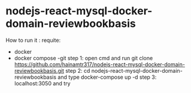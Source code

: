 # nodejs-react-mysql-docker-domain-reviewbookbasis
How to run it :
requite:
  - docker
  - docker compose
  -git
 step 1:
  open cmd and run git clone https://github.com/hainamtr317/nodejs-react-mysql-docker-domain-reviewbookbasis.git
 step 2:
 cd nodejs-react-mysql-docker-domain-reviewbookbasis
 and type
 docker-compose up -d
 step 3:
 localhost:3050 and try
